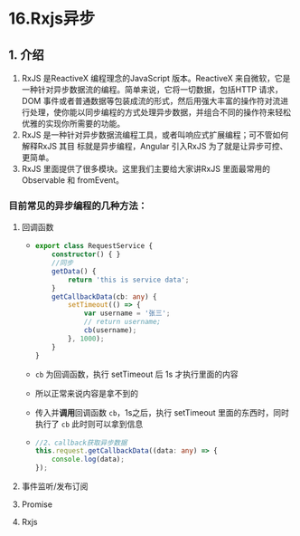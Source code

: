 # 16.Rxjs异步

## 1. 介绍

1. RxJS 是ReactiveX 编程理念的JavaScript 版本。ReactiveX 来自微软，它是一种针对异步数据流的编程。简单来说，它将一切数据，包括HTTP 请求，DOM 事件或者普通数据等包装成流的形式，然后用强大丰富的操作符对流进行处理，使你能以同步编程的方式处理异步数据，并组合不同的操作符来轻松优雅的实现你所需要的功能。
2. RxJS 是一种针对异步数据流编程工具，或者叫响应式扩展编程；可不管如何解释RxJS 其目
   标就是异步编程，Angular 引入RxJS 为了就是让异步可控、更简单。
3. RxJS 里面提供了很多模块。这里我们主要给大家讲RxJS 里面最常用的Observable 和
   fromEvent。

### 目前常见的异步编程的几种方法：

1. 回调函数

   - ```typescript
     export class RequestService {
         constructor() { }
         //同步
         getData() {
             return 'this is service data';
         }
         getCallbackData(cb: any) {
             setTimeout(() => {
                 var username = '张三';
                 // return username;     
                 cb(username);
             }, 1000);
         }
     }
     ```

   - `cb` 为回调函数，执行 setTimeout 后 1s 才执行里面的内容

   - 所以正常来说内容是拿不到的

   - 传入并**调用**回调函数 `cb`，1s之后，执行 setTimeout 里面的东西时，同时执行了 `cb` 此时则可以拿到信息

   - ```typescript
     //2、callback获取异步数据
     this.request.getCallbackData((data: any) => {
         console.log(data);
     });
     ```

2. 事件监听/发布订阅

3. Promise

4. Rxjs